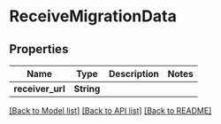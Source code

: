 # ReceiveMigrationData

## Properties

Name | Type | Description | Notes
------------ | ------------- | ------------- | -------------
**receiver_url** | **String** |  | 

[[Back to Model list]](../README.md#documentation-for-models) [[Back to API list]](../README.md#documentation-for-api-endpoints) [[Back to README]](../README.md)


